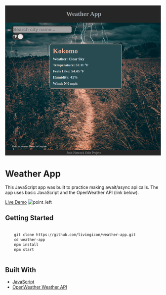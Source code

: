 ![alt text](https://github.com/livingicon/weather-app/blob/main/dist/images/weather-app.png?raw=true)

<h1>Weather App</h1>

<p>This JavaScript app was built to practice making await/async api calls. The app uses basic JavaScript and the OpenWeather API (link below).</p>

<a href="https://livingicon.github.io/weather-app/" rel="nofollow">Live Demo</a>
<img class="emoji" alt="point_left" height="20" width="20" src="https://github.githubassets.com/images/icons/emoji/unicode/1f448.png">

<h2>Getting Started</h2>

<pre class="notranslate">
  <code>
    git clone https://github.com/livingicon/weather-app.git
    cd weather-app
    npm install
    npm start
  </code>
</pre>

<h2>Built With</h2>

<ul dir="auto">
  <li><a href="https://developer.mozilla.org/en-US/docs/Web/JavaScript" rel="nofollow">JavaScript</a></li>
  <li><a href="https://openweathermap.org/api" rel="nofollow">OpenWeather Weather API</a></li>
</ul>